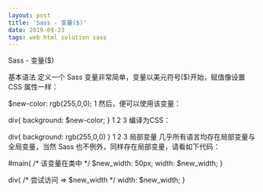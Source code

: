 ```yaml
---
layout: post
title: 'Sass - 变量($)'
date: 2019-09-23 
tags: web html solution sass  
---
```


<script>
window.location.href='https://blog.csdn.net/weixin_44198965/article/details/101110709';
</script>

Sass - 变量($)

基本语法
定义一个 Sass 变量非常简单，变量以美元符号($)开始，赋值像设置 CSS 属性一样：

$new-color: rgb(255,0,0);
1
然后，便可以使用该变量：

div{
  background: $new-color;
}
1
2
3
编译为CSS：

div{
  background: rgb(255,0,0)
}
1
2
3
局部变量
几乎所有语言均存在局部变量与全局变量，当然 Sass 也不例外，同样存在局部变量，请看如下代码：

#main{
    /* 该变量在类中 */
    $new_width: 50px;
    width: $new_width;
}

div{
    /* 尝试访问 => $new_width */
    width: $new_width;
}
